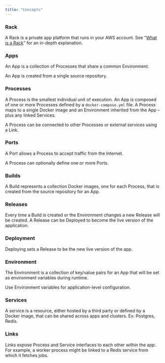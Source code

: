 ```yaml
---
title: "Concepts"
---
```

### Rack

A Rack is a private app platform that runs in your AWS account. See
"[What is a Rack](/docs/what-is-a-rack/)" for an in-depth explanation.

### Apps

An App is a collection of Processes that share a common Environment.

An App is created from a single source repository.

### Processes

A Process is the smallest individual unit of execution. An App is composed of one or more Processes defined by a `docker-compose.yml` file.
A Process maps to a single Docker image and an Environment inherited from the App – plus any linked Services.

A Process can be connected to other Processes or external services using a Link.

### Ports

A Port allows a Process to accept traffic from the Internet.

A Process can optionally define one or more Ports.

### Builds

A Build represents a collection Docker images, one for each Process, that is created from the source repository for an App.

### Releases

Every time a Build is created or the Environment changes a new Release will be created. A Release can be Deployed to become the live version of the application.

### Deployment

Deploying sets a Release to be the new live version of the app.

### Environment

The Environment is a collection of key/value pairs for an App that will be set as environment variables during runtime.

Use Environment variables for application-level configuration.

### Services

A service is a resource, either hosted by a third party or defined by a Docker image, that can be shared across apps and clusters. Ex: Postgres, Redis.

### Links

Links expose Process and Service interfaces to each other within the app. For example, a worker process might be linked to a Redis service from which it fetches jobs.
